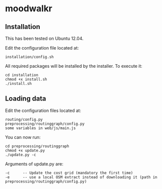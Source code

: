 moodwalkr
=========

## Installation

This has been tested on Ubuntu 12.04.

Edit the configuration file located at:
```
installation/config.sh
```

All required packages will be installed by the installer. To execute it:
```
cd installation
chmod +x install.sh
./install.sh
```

## Loading data

Edit the configuration files located at:
```
routing/config.py
preprocessing/routinggraph/config.py
some variables in web/js/main.js
```

You can now run:
```
cd preprocessing/routinggraph
chmod +x update.py
./update.py -c
```

Arguments of update.py are:
```
-c  	-- Update the cost grid (mandatory the first time)
-e 		-- use a local OSM extract instead of downloading it (path in preprocessing/routinggraph/config.py)
```
